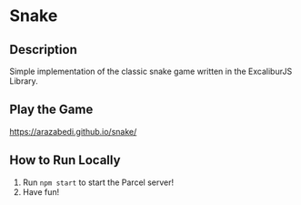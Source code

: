 # Snake

## Description
Simple implementation of the classic snake game written in the ExcaliburJS Library.

## Play the Game
https://arazabedi.github.io/snake/

## How to Run Locally
1. Run `npm start` to start the Parcel server!
2. Have fun!
